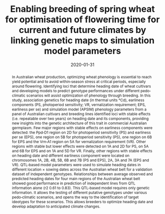 ---
authors: 
 - Matthieu Bogard 
 - Ben Biddulph  
 - bangyou-zheng  
 - Matthew Hayden  
 - Haydn Kuchel  
 - Dan Mullan  
 - Vincent Allard  
 - Jacques Le Gouis  
 - Scott C. Chapman

doi: 10.1002/csc2.20113
date: "2020-01-31"
image_preview: ""
math: false
publication_types: ["2"]
publication: "Crop Science"
publication_short: ""
selected: false
title: "Enabling breeding of spring wheat for optimisation of flowering time for current and future climates by linking genetic maps to simulation model parameters"
tags: 
 - apsim
 - model
 - wheat
 - SNP
 - gene

links:
url_pdf: https://acsess.onlinelibrary.wiley.com/doi/full/10.1002/csc2.20113

abstract: "In Australian wheat production, optimizing wheat phenology is essential to reach yield potential and to avoid within‐season stress at critical periods, especially around flowering. Identifying loci that determine heading date of wheat cultivars and developing models to predict genotype performances under different pedo‐climatic scenarios will assist optimization of phenology through breeding. In this study, association genetics for heading date (in thermal units °Cd), earliness components (PS, photoperiod sensitivity; VR, vernalization requirement; EPS, earliness per se) and simulation model (APSIM) phenology parameters from a panel of Australian cultivars and breeding lines identified loci with stable effects (i.e. repeatable over two years) on heading date and its components, providing new insights into the genetic architecture of this trait in commercial Australian germplasm. Few major regions with stable effects on earliness components were detected: the Ppd‐D1 region on 2D for photoperiod sensitivity (PS) and earliness per se (EPS), one region on 5B for photoperiod sensitivity (PS), one region on 6B for EPS and the Vrn‐A1 region on 5A for vernalization requirement (VR). Other regions with stable but lower effects were detected on 1A and 2D for PS, on 5A and 6B for EPS and on 1A and 5D for VR. Finally, other regions with stable effects on heading date and different earliness component were located on chromosomes 1A, 2B, 4B, 5B, 6B and 7B (PS and EPS), 2A, 3A and 7A (EPS and VR). QTL‐based model parameters were used to simulate heading dates in different location × sowing dates across the Australian wheat belt for a validation dataset of independent genotypes. Relationships between average observed and predicted heading dates for four main regions of the Australian wheat belt showed good performance in prediction of independent lines from QTL information alone (r2 0.61 to 0.83). This QTL‐based model requires only genetic information. It allows the testing of different putative genotypes under various pedo‐climatic scenarios, and opens the way to the identification of target ideotypes for these scenarios. This allows breeders to optimize heading date and develop adaptation to anticipated climate changes."

---